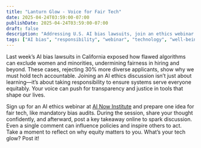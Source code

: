 ```yaml
---
title: "Lanturn Glow - Voice for Fair Tech"
date: 2025-04-24T03:59:00-07:00
publishDate: 2025-04-24T03:59:00-07:00
draft: false
description: "Addressing U.S. AI bias lawsuits, join an ethics webinar to advocate for fair tech. Share your ideas to shape a just future."
tags: ["AI bias", "responsibility", "webinar", "technology", "well-being"]
---
```


<!-- Glow: 1 action, 1 skill -->
<!-- Skill: Responsibility -->

Last week’s AI bias lawsuits in California exposed how flawed algorithms can exclude women and minorities, undermining fairness in hiring and beyond. These cases, rejecting 30% more diverse applicants, show why we must hold tech accountable. Joining an AI ethics discussion isn’t just about learning—it’s about taking responsibility to ensure systems serve everyone equitably. Your voice can push for transparency and justice in tools that shape our lives.

Sign up for an AI ethics webinar at [AI Now Institute](https://ainowinstitute.org) and prepare one idea for fair tech, like mandatory bias audits. During the session, share your thought confidently, and afterward, post a key takeaway online to spark discussion. Even a single comment can influence policies and inspire others to act. Take a moment to reflect on why equity matters to you. What’s your tech glow? Post it!